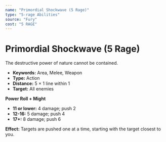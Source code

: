 ```yaml
---
name: "Primordial Shockwave (5 Rage)"
type: "5-rage Abilities"
source: "Fury"
cost: "5 RAGE"
---
```


# Primordial Shockwave (5 Rage)

The destructive power of nature cannot be contained.

- **Keywords:** Area, Melee, Weapon
- **Type:** Action
- **Distance:** 5 × 1 line within 1
- **Target:** All enemies

**Power Roll + Might**

- **11 or lower:** 4 damage; push 2
- **12-16:** 5 damage; push 4
- **17+:** 8 damage; push 6

**Effect:** Targets are pushed one at a time, starting with the target closest to you.
